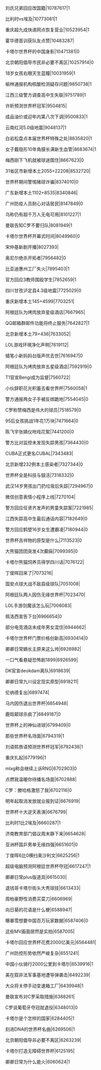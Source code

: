 刘氏兄弟回应改国籍|10787617|1

比利时vs埃及|10773081|1

重庆超九成快递网点恢复营业|10523954|1

霍华德首训获队友点赞|10483287|

卡塔尔世界杯的中国身影|10471381|0

北京朝阳倡导市民非必要不离区|10257914|0

18岁女孩右眼天生蓝瞳|10031959|1

榆林通报机构核酸检测疑存问题|9850738|1

江西三级警方调查高中生失联|9751789|1

许昕预测世界杯冠军|9504815|

成品油价或迎年内第八次下调|9500833|1

云南红河5.0级地震|9048137|1

白岩松盘点本届世界杯特殊之处|8835820|1

女子戴隐形10年角膜长满新生血管|8683674|1

梅西刚下飞机就被球迷围住|8667623|0

31省区市新增本土2055+22208|8532720|

世界杯期间警惕赌球诈骗|8374010|0

广东新增本土1102+8535|8340846|

广州防疫人员耐心对话居民|8147849|0

乌称仍有超千万人无电可用|8101227|1

曼联告知C罗不要归队|8081949|1

卡塔尔世界杯开幕式时间|8049960|0

宋仲基新剧开播|8027393|

奥尼尔绝杀开拓者|7956482|0

比亚迪惠州工厂失火|7895403|1

官方回应3教师围殴学生|7852659|1

四川甘孜泸定县4.3级地震|7725029|0

重庆新增本土145+4599|7703251|

阿根廷队为烤肉放弃星级酒店|7667965|

QQ邮箱群邮件功能将终止服务|7642827|1

北京新增本土79+436|7633052|

LOL游戏环境净化声明|7619112|

蜡笔小新妈妈台版声优去世|7616947|0

阿根廷队为烤肉放弃五星级酒店|7592919|0

T1官宣Bengi成为监督|7560722|

小伙辞职花光积蓄去看世界杯|7560058|1

警方通报两女子手被反绑跪地|7554045|0

C罗称赞梅西是伟大的球员|7518579|0

95后女孩挑战1年花1万块|7471664|0

陈飞宇张婧仪吻戏花絮|7441200|0

警方比对监控未发现失踪男孩|7364430|0

CUBA正式更名CUBAL|7343483|

北京新增232例本土感染者|7327344|0

世界杯全是科技与狠活|7318332|0

武汉14岁男孩出门扔垃圾后失踪|7294967|0

微信创意表情小程序上线|7270104|

警方回应任贤齐发声的男童失踪案|7221985|

江西失踪高中生最后通话内容|7182649|0

警方回应鹤壁16岁女生遭霸凌|7180944|0

世界杯吉祥物的原型是什么|7113523|0

大熊猫团团突发4次癫痫|7099395|0

卡塔尔熊猫饲养员得学四川话|7076122|

丁俊晖回来了|7073216|

国安点球大战不敌县级球队|7051008|

阿根廷队两人因伤无缘世界杯|7023470|

LOL手游剑魔该怎么玩|7006083|

佩洛西宣告下台|6966654|0

部分电竞酒店未成年男女混住|6944662|

卡塔尔世界杯门票价格创新高|6930414|0

卿卿日常嫡长主原来这么帅|6926982|

一口气看悬疑恐怖剧1899|6926599|

DK官宣deokdam离队|6918639|

卿卿日常九川设定现实原型|6918211|

伦纳德复出|6897474|

马内因伤退出世界杯|6854948|

鹿晗颠球杀疯了|6849187|0

世界杯上的神仙进球|6799409|0

那些世界杯名场面|6794319|1

刘语熙唇语预测世界杯冠军|6792438|1

重庆扎起|6779196|1

mlxg称会继续上诉RNG|6702903|0

点燃我温暖你待播名场面|6702888|

C罗：滕哈格激怒了我|6702116|0

明年起取消发放就业报到证|6676919|

世界杯十大逆天表演|6676799|

比利时1比2埃及|6660287|1

济南教育部门倡议周末静下来|6654628|

亚洲杯国乒男单无缘四强|6651601|0

丁俊晖6比0横扫奥沙利文|6625256|1

超级电脑预测阿根廷世界杯夺冠|6617247|1

卿卿日常plus版道具|6615030|

退钱哥卡塔尔街头大秀球技|6613433|

周柏豪野性消费买菜刀|6606969|

向日葵的花语是什么梗|6588947|

曝暴雪想要中国百万玩家数据|6587406|0

这些MV画面居然是实拍|6587005|

卡塔尔回应世界杯花费2000亿美元|6564481|

广州防控形势依然严峻复杂|6551241|

中国小伙骑行2000公里到卡塔尔|6539916|1

美在叙非法军事基地遭导弹袭击|6492239|

大众将关停手动变速箱工厂|6439948|1

曼联宣布对C罗采取措施|6388261|

C罗说葡萄牙夺冠就退役|6348013|0

卡塔尔是个怎样的国家|6284405|1

刻进DNA的世界杯名曲|6269506|1

北京朝阳倡导非必要不离区|6263239|

卡塔尔打造无障碍世界杯|6125195|

卿卿日常为什么能火|6060624|1

